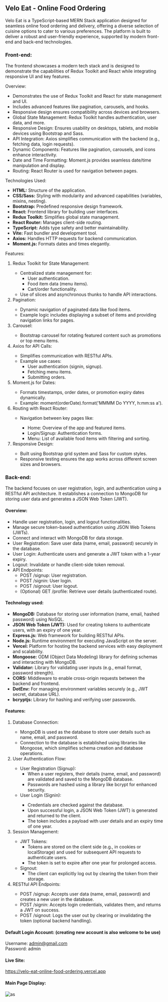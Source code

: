 ## Velo Eat - Online Food Ordering
 
Velo Eat is a TypeScript-based MERN Stack application designed for seamless online food ordering and delivery, offering a diverse selection of cuisine options to cater to various preferences. The platform is built to deliver a robust and user-friendly experience, supported by modern front-end and back-end technologies.

### Front-end: <br/>

The frontend showcases a modern tech stack and is designed to demonstrate the capabilities of Redux Toolkit and React while integrating responsive UI and key features.

Overview:
<ul>
<li>Demonstrates the use of Redux Toolkit and React for state management and UI.</li>
<li>Includes advanced features like pagination, carousels, and hooks.</li>
<li>Responsive design ensures compatibility across devices and browsers.</li>
<li>Global State Management: Redux Toolkit handles authentication, user data, and more.</li>
<li>Responsive Design: Ensures usability on desktops, tablets, and mobile devices using Bootstrap and Sass.</li>
<li>API Integration: Axios simplifies communication with the backend (e.g., fetching data, login requests).</li>
<li>Dynamic Components: Features like pagination, carousels, and icons enhance interactivity.</li>
<li>Date and Time Formatting: Moment.js provides seamless date/time manipulation and display.</li>
<li>Routing: React Router is used for navigation between pages.</li>
</ul>

Technologies Used:
<ul>
<li> <strong>HTML:</strong> Structure of the application. </li>
<li> <strong>CSS/Sass:</strong> Styling with modularity and advanced capabilities (variables, mixins, nesting). </li>
<li> <strong>Bootstrap:</strong> Predefined responsive design framework. </li>
<li> <strong>React:</strong> Frontend library for building user interfaces. </li>
<li> <strong>Redux Toolkit:</strong> Simplifies global state management. </li>
<li> <strong>React Router:</strong> Manages client-side routing. </li>
<li> <strong>TypeScript:</strong> Adds type safety and better maintainability. </li>
<li> <strong>Vite:</strong> Fast bundler and development tool. </li>
<li> <strong>Axios:</strong> Handles HTTP requests for backend communication. </li>
<li> <strong>Moment.js:</strong> Formats dates and times elegantly.</li>
</ul>

Features:  <br/>
<ol>
<li>Redux Toolkit for State Management:</li>
<ul>
<li>Centralized state management for:
    <ul>
        <li>User authentication.</li>
        <li>Food item data (menu items).</li>
        <li>Cart/order functionality.</li>
    </ul>
</li>
<li>Use of slices and asynchronous thunks to handle API interactions.</li>
</ul>
<li>Pagination:</li>
<ul>
<li>Dynamic navigation of paginated data like food items.</li>
<li>Example logic includes displaying a subset of items and providing navigation links for pages.</li>
</ul>
<li>Carousel:</li>
<ul>
<li>Bootstrap carousel for rotating featured content such as promotions or top menu items.</li>
</ul>
<li>Axios for API Calls:</li>
<ul>
<li>Simplifies communication with RESTful APIs.</li>
<li>Example use cases:
<ul>
<li>User authentication (signin, signup).</li>
<li>Fetching menu items.</li>
<li>Submitting orders.</li>
</ul>
</li>
</ul>
<li>Moment.js for Dates:</li>
<ul>
<li>Formats timestamps, order dates, or promotion expiry dates dynamically.</li>
<li>Example: moment(orderDate).format('MMMM Do YYYY, h:mm:ss a').</li>
</ul>
<li>Routing with React Router:</li>
<ul>
<li>Navigation between key pages like:</li>
<ul>
<li>Home: Overview of the app and featured items.</li>
<li>Login/Signup: Authentication forms.</li>
<li>Menu: List of available food items with filtering and sorting.</li>
</ul>
</ul>
<li>Responsive Design:</li>
<ul>
<li>Built using Bootstrap grid system and Sass for custom styles.</li>
<li>Responsive testing ensures the app works across different screen sizes and browsers.</li>
</ul>
</ol>

### Back-end: <br/>
The backend focuses on user registration, login, and authentication using a RESTful API architecture. It establishes a connection to MongoDB for storing user data and generates a JSON Web Token (JWT).

#### Overview: <br/>
<ul>
<li>Handle user registration, login, and logout functionalities.</li>
<li>Manage secure token-based authentication using JSON Web Tokens (JWTs).</li>
<li>Connect and interact with MongoDB for data storage.</li>
<li>User Registration: Save user data (name, email, password) securely in the database.</li>
<li>User Login: Authenticate users and generate a JWT token with a 1-year expiry.</li>
<li>Logout: Invalidate or handle client-side token removal.</li>
<li>API Endpoints:
<ul>
<li>POST /signup: User registration.</li>
<li>POST /signin: User login.</li>
<li>POST /signout: User logout.</li>
<li>(Optional) GET /profile: Retrieve user details (authenticated route).</li>
</ul>
</li>
</ul>

#### Technology used: <br/>
<ul>
<li> <strong>MongoDB:</strong> Database for storing user information (name, email, hashed password) using NoSQL. </li>
<li> <strong>JSON Web Token (JWT):</strong> Used for creating tokens to authenticate users, with an expiry of one year. </li>
<li> <strong>Express.js:</strong> Web framework for building RESTful APIs. </li>
<li> <strong>Node.js:</strong> Runtime environment for executing JavaScript on the server. </li>
<li> <strong>Vercel:</strong> Platform for hosting the backend services with easy deployment and scalability. </li>
<li> <strong>Mongoose:</strong> ODM (Object Data Modeling) library for defining schemas and interacting with MongoDB. </li>
<li> <strong>Validator:</strong> Library for validating user inputs (e.g., email format, password strength). </li>
<li> <strong>CORS:</strong> Middleware to enable cross-origin requests between the backend and frontend. </li>
<li> <strong>DotEnv:</strong> For managing environment variables securely (e.g., JWT secret, database URL). </li>
<li> <strong>bcryptjs:</strong> Library for hashing and verifying user passwords. </li>
</ul>

#### Features:  <br/>
<ol>
<li>Database Connection:</li>
<ul>
<li>MongoDB is used as the database to store user details such as name, email, and password.</li>
<li>Connection to the database is established using libraries like Mongoose, which simplifies schema creation and database operations.</li>
</ul>
<li>User Authentication Flow:</li>
<ul>
<li>User Registration (Signup):
<ul>
<li>When a user registers, their details (name, email, and password) are validated and saved to the MongoDB database.</li>
<li>Passwords are hashed using a library like bcrypt for enhanced security.</li>
</ul>
</li>
<li>User Login (Signin):</li>
<ul>
<li>Credentials are checked against the database.</li>
<li>Upon successful login, a JSON Web Token (JWT) is generated and returned to the client.</li>
<li>The token includes a payload with user details and an expiry time of one year.</li>
</ul>
</li>
</ul>

<li>Session Management:</li>
<ul>
<li>JWT Tokens:
<ul>
<li>Tokens are stored on the client side (e.g., in cookies or localStorage) and used for subsequent API requests to authenticate users.</li>
<li>The token is set to expire after one year for prolonged access.</li>
</ul>
</li>
<li>Signout:
<ul>
<li>The client can explicitly log out by clearing the token from their storage.</li>
</ul>
</li>
</ul>

<li>RESTful API Endpoints:</li>
<ul>
<li>POST /signup: Accepts user data (name, email, password) and creates a new user in the database.</li>
<li>POST /signin: Accepts login credentials, validates them, and returns a JWT on success.</li>
<li>POST /signout: Logs the user out by clearing or invalidating the token (optional backend handling).</li>
</ul>
</ol>

#### Default Login Account: (creating new account is also welcome to be use)
Username: admin@gmail.com<br/>
Password: admin

#### Live Site: 
https://velo-eat-online-food-ordering.vercel.app

#### Main Page Display:
![as](https://github.com/gerald-encabo/velo-eat-online-food-ordering/assets/15988182/6e0b6896-01e8-45b7-8a41-d6faa021f31e)
